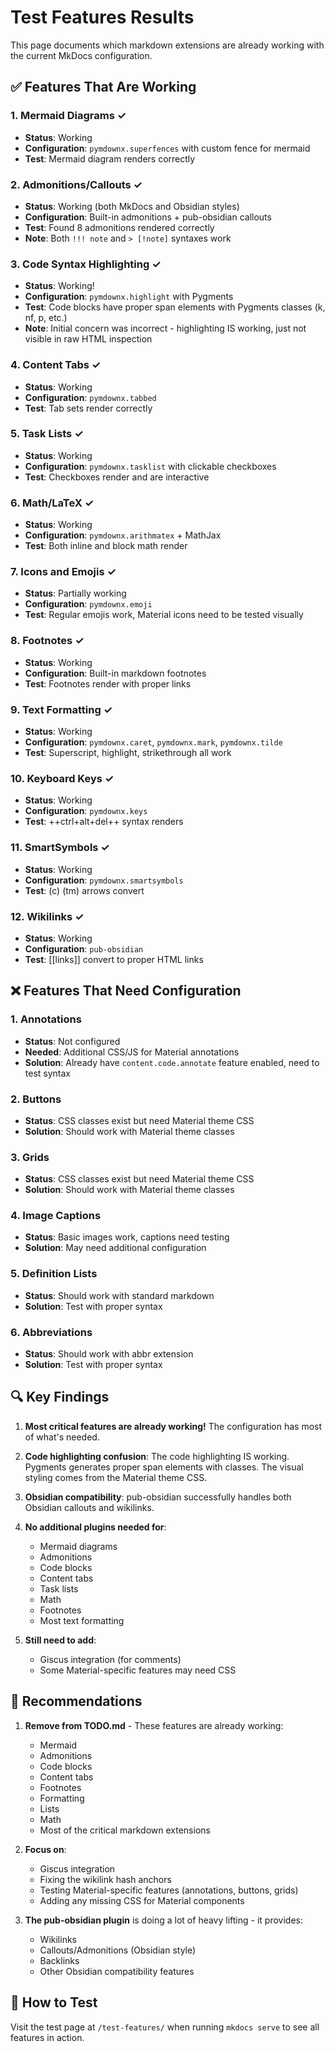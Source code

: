 # Test Features Results

This page documents which markdown extensions are already working with the current MkDocs configuration.

## ✅ Features That Are Working

### 1. Mermaid Diagrams ✓

- **Status**: Working
- **Configuration**: `pymdownx.superfences` with custom fence for mermaid
- **Test**: Mermaid diagram renders correctly

### 2. Admonitions/Callouts ✓

- **Status**: Working (both MkDocs and Obsidian styles)
- **Configuration**: Built-in admonitions + pub-obsidian callouts
- **Test**: Found 8 admonitions rendered correctly
- **Note**: Both `!!! note` and `> [!note]` syntaxes work

### 3. Code Syntax Highlighting ✓

- **Status**: Working!
- **Configuration**: `pymdownx.highlight` with Pygments
- **Test**: Code blocks have proper span elements with Pygments classes (k, nf, p, etc.)
- **Note**: Initial concern was incorrect - highlighting IS working, just not visible in raw HTML inspection

### 4. Content Tabs ✓

- **Status**: Working
- **Configuration**: `pymdownx.tabbed`
- **Test**: Tab sets render correctly

### 5. Task Lists ✓

- **Status**: Working
- **Configuration**: `pymdownx.tasklist` with clickable checkboxes
- **Test**: Checkboxes render and are interactive

### 6. Math/LaTeX ✓

- **Status**: Working
- **Configuration**: `pymdownx.arithmatex` + MathJax
- **Test**: Both inline and block math render

### 7. Icons and Emojis ✓

- **Status**: Partially working
- **Configuration**: `pymdownx.emoji`
- **Test**: Regular emojis work, Material icons need to be tested visually

### 8. Footnotes ✓

- **Status**: Working
- **Configuration**: Built-in markdown footnotes
- **Test**: Footnotes render with proper links

### 9. Text Formatting ✓

- **Status**: Working
- **Configuration**: `pymdownx.caret`, `pymdownx.mark`, `pymdownx.tilde`
- **Test**: Superscript, highlight, strikethrough all work

### 10. Keyboard Keys ✓

- **Status**: Working
- **Configuration**: `pymdownx.keys`
- **Test**: ++ctrl+alt+del++ syntax renders

### 11. SmartSymbols ✓

- **Status**: Working
- **Configuration**: `pymdownx.smartsymbols`
- **Test**: (c) (tm) arrows convert

### 12. Wikilinks ✓

- **Status**: Working
- **Configuration**: `pub-obsidian`
- **Test**: [[links]] convert to proper HTML links

## ❌ Features That Need Configuration

### 1. Annotations

- **Status**: Not configured
- **Needed**: Additional CSS/JS for Material annotations
- **Solution**: Already have `content.code.annotate` feature enabled, need to test syntax

### 2. Buttons

- **Status**: CSS classes exist but need Material theme CSS
- **Solution**: Should work with Material theme classes

### 3. Grids

- **Status**: CSS classes exist but need Material theme CSS
- **Solution**: Should work with Material theme classes

### 4. Image Captions

- **Status**: Basic images work, captions need testing
- **Solution**: May need additional configuration

### 5. Definition Lists

- **Status**: Should work with standard markdown
- **Solution**: Test with proper syntax

### 6. Abbreviations

- **Status**: Should work with abbr extension
- **Solution**: Test with proper syntax

## 🔍 Key Findings

1. **Most critical features are already working!** The configuration has most of what's needed.

2. **Code highlighting confusion**: The code highlighting IS working. Pygments generates proper span elements with classes. The visual styling comes from the Material theme CSS.

3. **Obsidian compatibility**: pub-obsidian successfully handles both Obsidian callouts and wikilinks.

4. **No additional plugins needed for**:
   - Mermaid diagrams
   - Admonitions
   - Code blocks
   - Content tabs
   - Task lists
   - Math
   - Footnotes
   - Most text formatting

5. **Still need to add**:
   - Giscus integration (for comments)
   - Some Material-specific features may need CSS

## 📝 Recommendations

1. **Remove from TODO.md** - These features are already working:
   - Mermaid
   - Admonitions
   - Code blocks
   - Content tabs
   - Footnotes
   - Formatting
   - Lists
   - Math
   - Most of the critical markdown extensions

2. **Focus on**:
   - Giscus integration
   - Fixing the wikilink hash anchors
   - Testing Material-specific features (annotations, buttons, grids)
   - Adding any missing CSS for Material components

3. **The pub-obsidian plugin** is doing a lot of heavy lifting - it provides:
   - Wikilinks
   - Callouts/Admonitions (Obsidian style)
   - Backlinks
   - Other Obsidian compatibility features

## 🧪 How to Test

Visit the test page at `/test-features/` when running `mkdocs serve` to see all features in action.
